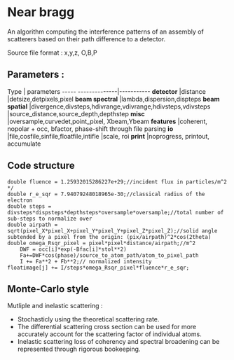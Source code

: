 # Near bragg

An algorithm computing the interference patterns of an assembly of scatterers based
on their path difference to a detector.

Source file format : x,y,z, O,B,P

## Parameters :

Type                | parameters
----- --------------|-----------
**detector**        |distance
                    |detsize,detpixels,pixel
**beam spectral**   |lambda,dispersion,dispteps
**beam spatial**    |divergence,divsteps,hdivrange,vdivrange,hdivsteps,vdivsteps
                    |source_distance,source_depth,depthstep
**misc**            |oversample,curvedet,point_pixel, Xbeam,Ybeam
**features**        |coherent, nopolar + occ, bfactor, phase-shift through file parsing
**io**              |file,cosfile,sinfile,floatfile,intifle
                    |scale, roi
**print**           |noprogress, printout, accumulate

## Code structure


```
double fluence = 1.25932015286227e+29;//incident flux in particles/m^2 */
double r_e_sqr = 7.94079248018965e-30;//classical radius of the electron
double steps = divsteps*dispsteps*depthsteps*oversample*oversample;//total number of sub-steps to normalize over 
double airpath = sqrt(pixel_X*pixel_X+pixel_Y*pixel_Y+pixel_Z*pixel_Z);//solid angle subtended by a pixel from the origin: (pix/airpath)^2*cos(2theta)
double omega_Rsqr_pixel = pixel*pixel*distance/airpath;//m^2
    DWF = occ[i]*exp(-Bfac[i]*stol**2)
    Fa+=DWF*cos(phase)/source_to_atom_path/atom_to_pixel_path
    I += Fa**2 + Fb**2;// normalized intensity
floatimage[j] += I/steps*omega_Rsqr_pixel*fluence*r_e_sqr;
```

## Monte-Carlo style 

Mutliple and inelastic scattering :

- Stochasticly using the theoretical scattering rate.
- The differential scattering cross section can be used for more accurately account for the scattering factor of individual atoms.
- Inelastic scattering loss of coherency and spectral broadening can be represented through rigorous bookeeping.

